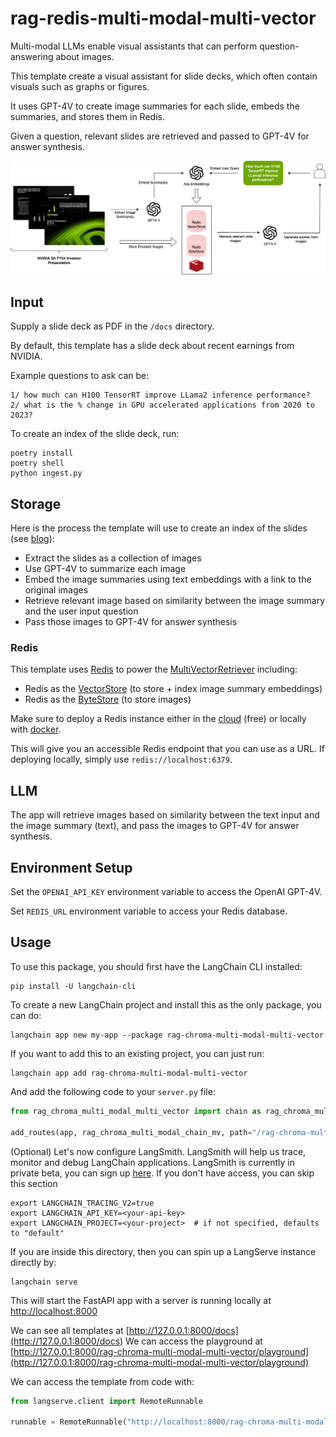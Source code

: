 
# rag-redis-multi-modal-multi-vector

Multi-modal LLMs enable visual assistants that can perform question-answering about images. 

This template create a visual assistant for slide decks, which often contain visuals such as graphs or figures.

It uses GPT-4V to create image summaries for each slide, embeds the summaries, and stores them in Redis.
 
Given a question, relevant slides are retrieved and passed to GPT-4V for answer synthesis.

![](RAG-architecture.png)

## Input

Supply a slide deck as PDF in the `/docs` directory. 

By default, this template has a slide deck about recent earnings from NVIDIA.

Example questions to ask can be:
```
1/ how much can H100 TensorRT improve LLama2 inference performance?
2/ what is the % change in GPU accelerated applications from 2020 to 2023?
```

To create an index of the slide deck, run:
```
poetry install
poetry shell
python ingest.py
```

## Storage

Here is the process the template will use to create an index of the slides (see [blog](https://blog.langchain.dev/multi-modal-rag-template/)):

* Extract the slides as a collection of images
* Use GPT-4V to summarize each image
* Embed the image summaries using text embeddings with a link to the original images
* Retrieve relevant image based on similarity between the image summary and the user input question
* Pass those images to GPT-4V for answer synthesis

### Redis
This template uses [Redis](https://redis.com) to power the [MultiVectorRetriever](https://python.langchain.com/docs/modules/data_connection/retrievers/multi_vector) including:
- Redis as the [VectorStore](https://python.langchain.com/docs/integrations/vectorstores/redis) (to store + index image summary embeddings)
- Redis as the [ByteStore](https://python.langchain.com/docs/integrations/stores/redis) (to store images)

Make sure to deploy a Redis instance either in the [cloud](https://redis.com/try-free) (free) or locally with [docker](https://redis.io/docs/install/install-stack/docker/).

This will give you an accessible Redis endpoint that you can use as a URL. If deploying locally, simply use `redis://localhost:6379`.


## LLM

The app will retrieve images based on similarity between the text input and the image summary (text), and pass the images to GPT-4V for answer synthesis.

## Environment Setup

Set the `OPENAI_API_KEY` environment variable to access the OpenAI GPT-4V.

Set `REDIS_URL` environment variable to access your Redis database.

## Usage

To use this package, you should first have the LangChain CLI installed:

```shell
pip install -U langchain-cli
```

To create a new LangChain project and install this as the only package, you can do:

```shell
langchain app new my-app --package rag-chroma-multi-modal-multi-vector
```

If you want to add this to an existing project, you can just run:

```shell
langchain app add rag-chroma-multi-modal-multi-vector
```

And add the following code to your `server.py` file:
```python
from rag_chroma_multi_modal_multi_vector import chain as rag_chroma_multi_modal_chain_mv

add_routes(app, rag_chroma_multi_modal_chain_mv, path="/rag-chroma-multi-modal-multi-vector")
```

(Optional) Let's now configure LangSmith. 
LangSmith will help us trace, monitor and debug LangChain applications. 
LangSmith is currently in private beta, you can sign up [here](https://smith.langchain.com/). 
If you don't have access, you can skip this section

```shell
export LANGCHAIN_TRACING_V2=true
export LANGCHAIN_API_KEY=<your-api-key>
export LANGCHAIN_PROJECT=<your-project>  # if not specified, defaults to "default"
```

If you are inside this directory, then you can spin up a LangServe instance directly by:

```shell
langchain serve
```

This will start the FastAPI app with a server is running locally at 
[http://localhost:8000](http://localhost:8000)

We can see all templates at [http://127.0.0.1:8000/docs](http://127.0.0.1:8000/docs)
We can access the playground at [http://127.0.0.1:8000/rag-chroma-multi-modal-multi-vector/playground](http://127.0.0.1:8000/rag-chroma-multi-modal-multi-vector/playground)  

We can access the template from code with:

```python
from langserve.client import RemoteRunnable

runnable = RemoteRunnable("http://localhost:8000/rag-chroma-multi-modal-multi-vector")
```
